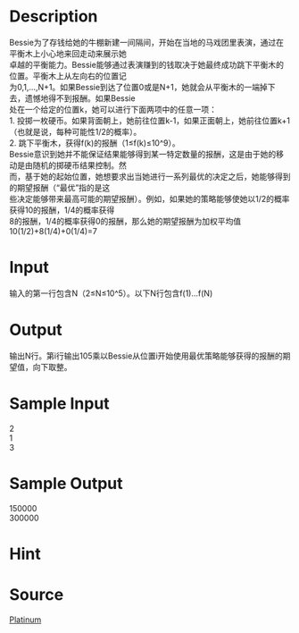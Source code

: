 
# Description

<div class="content"><div>Bessie为了存钱给她的牛棚新建一间隔间，开始在当地的马戏团里表演，通过在平衡木上小心地来回走动来展示她</div>
<div>卓越的平衡能力。Bessie能够通过表演赚到的钱取决于她最终成功跳下平衡木的位置。平衡木上从左向右的位置记</div>
<div>为0,1,…,N+1。如果Bessie到达了位置0或是N+1，她就会从平衡木的一端掉下去，遗憾地得不到报酬。如果Bessie</div>
<div>处在一个给定的位置k，她可以进行下面两项中的任意一项：</div>
<div>1. 投掷一枚硬币。如果背面朝上，她前往位置k-1，如果正面朝上，她前往位置k+1（也就是说，每种可能性1/2的概率）。</div>
<div>2. 跳下平衡木，获得f(k)的报酬（1≤f(k)≤10^9）。</div>
<div>Bessie意识到她并不能保证结果能够得到某一特定数量的报酬，这是由于她的移动是由随机的掷硬币结果控制。然</div>
<div>而，基于她的起始位置，她想要求出当她进行一系列最优的决定之后，她能够得到的期望报酬（“最优”指的是这</div>
<div>些决定能够带来最高可能的期望报酬）。例如，如果她的策略能够使她以1/2的概率获得10的报酬，1/4的概率获得</div>
<div>8的报酬，1/4的概率获得0的报酬，那么她的期望报酬为加权平均值10(1/2)+8(1/4)+0(1/4)=7</div>
<p></p></div>

# Input

<div class="content"><p>输入的第一行包含N（2≤N≤10^5）。以下N行包含f(1)…f(N)</p>
<p></p></div>

# Output

<div class="content"><div>
<div>输出N行。第i行输出105乘以Bessie从位置i开始使用最优策略能够获得的报酬的期望值，向下取整。</div>
</div>
<p></p></div>

# Sample Input

<div class="content"><span class="sampledata">2<br/>
1<br/>
3</span></div>

# Sample Output

<div class="content"><span class="sampledata">150000<br/>
300000</span></div>

# Hint

<div class="content"><p></p></div>

# Source

<div class="content"><p><a href="problemset.php?search=Platinum ">Platinum </a></p></div>

